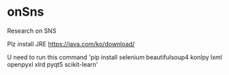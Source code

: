 # onSns
 Research on SNS

Plz install JRE https://java.com/ko/download/

U need to run this command 'pip install selenium beautifulsoup4 konlpy lxml openpyxl xlrd pyqt5 scikit-learn'

